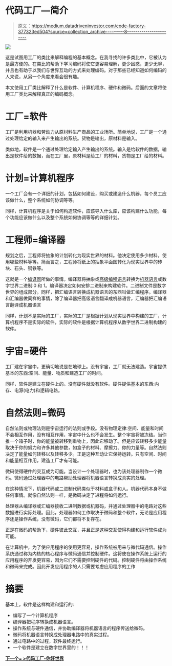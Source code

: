 # 代码工厂—简介

> 原文：<https://medium.datadriveninvestor.com/code-factory-377323ed504?source=collection_archive---------8----------------------->

![](img/7e28a6c5b59ca2b451645fe715f5311e.png)

这是试图用工厂的类比来解释编程的基本概念。在我寻找的许多类比中，它被认为是最方便的。在类比的帮助下学习编码将使它更容易理解，更少困惑，更少无聊，并且也有助于以我们与世界互动的方式来处理编码。对于那些已经知道如何编码的人来说，从另一个角度来看会很有趣。

本文使用工厂类比解释了什么是软件、计算机程序、硬件和微码。后面的文章将使用工厂类比来解释真正的编码概念。

# 工厂=软件

工厂是利用机器和劳动力从原材料生产商品的工业场所。简单地说，工厂是一个通过处理给定的输入来产生输出的系统。货物是输出，原材料是输入。

类似地，软件是一个通过处理给定输入产生输出的系统。输入是给软件的数据，输出是软件给的数据，而在工厂里，原材料是给工厂的材料，货物是工厂给的材料。

# 计划=计算机程序

一个工厂会有一个详细的计划，包括如何建设，购买或建造什么机器，每个员工应该做什么，整个系统如何协调等等。

同样，计算机程序是关于如何构造软件，应该导入什么库，应该构建什么功能，每个功能应该做什么以及整个系统如何协调等等的详细计划。

# 工程师=编译器

规划之后，工程师将抽象的计划转化为现实世界的材料。他决定使用多少材料，使用哪些材料等等。简而言之，工程师将纸上的抽象平面图转化为现实世界中的砖块、石头、钢铁等。

这就是一个[编译器](https://en.wikipedia.org/wiki/Compiler)所做的事情。编译器将抽象或[高级编程语言](https://en.wikipedia.org/wiki/High-level_programming_language)转换为[机器语言](https://en.wikipedia.org/wiki/Machine_code)或数字世界二进制:0 和 1。编译器决定如何安排二进制来构建软件。二进制文件是数字世界的组成部分。同样，把汇编语言转换成机器语言的东西叫做汇编程序。编译器和汇编器做同样的事情，除了编译器把高级语言翻译成机器语言，汇编器把汇编语言翻译成机器语言

同样，计划不是实际的工厂，实际的工厂是根据计划从现实世界中构建的工厂，计算机程序不是实际的软件，实际的软件是根据计算机程序从数字世界二进制构建的软件。

# 宇宙=硬件

工厂建在宇宙中，更确切地说是在地球上。没有宇宙，工厂就无法建造。宇宙提供基本的东西:空间、能量、物质和建造工厂的时间。

同样，软件是建立在硬件上的。没有硬件就没有软件。硬件提供基本的东西:内存、电源(电力)和逻辑电路。

# 自然法则=微码

自然法则或物理法则是宇宙运行的法则或手段。没有物理定律:空间、能量和时间不会相互作用，没有相互作用，宇宙中什么也不会发生。整个宇宙将被冻结。当你推一个箱子时，你的能量被转移到重物上，因此它移动了。但是应该转移多少能量取决于你的努力和许多其他参数，如盒子的材料、摩擦力、你的力量等。自然法则决定了能量如何转移以及转移多少。正是这种互动让它保持运转。只有空间、时间和能量相互作用，建造工厂才有可能。

微码使得硬件的交互成为可能。当设计一个处理器时，也为该处理器制作一个微码。微码通过处理器中的电路帮助处理器将机器语言转换成真实的处理。

在这种情况下，机器代码或二进制代码类似于材料或盒子和人。机器代码本身不做任何事情。就像自然法则一样，是微码决定了进程将如何运行。

处理器从编译器或汇编器接收二进制数据或机器码，并通过处理器中的电路对这些数据进行实际处理。因此，处理器如何工作取决于微码和整个软件，无论是应用程序还是操作系统，没有微码，它们都将不复存在。

正是在微码的帮助下，硬件彼此交互，并且正是这种交互使得构建和运行软件成为可能。

在计算机中，为了使应用程序的使用更容易，操作系统被用来与微代码通信。操作系统通过称为内核的核心程序与微码通信并控制硬件。这将使在操作系统上运行的应用程序的开发更容易，因为它们不需要控制硬件的代码。控制硬件将由操作系统和微码来完成。因此开发应用程序的人只需要考虑应用程序的工作

# 摘要

基本上，软件是这样构建和运行的:

*   编写了一个计算机程序
*   编译器把程序转换成机器语言。
*   操作系统与硬件通信，并协助编译器将机器语言的程序传送给微码。
*   微码将机器语言转换成处理器电路中的真实过程。
*   通过电路中的过程，软件最终运行。
*   一个软件是建立在数字世界里的！！！

[**下一个= >代码工厂-你好世界**](https://shafisahal.medium.com/codefactory-hello-world-f5ae4ed545d2)